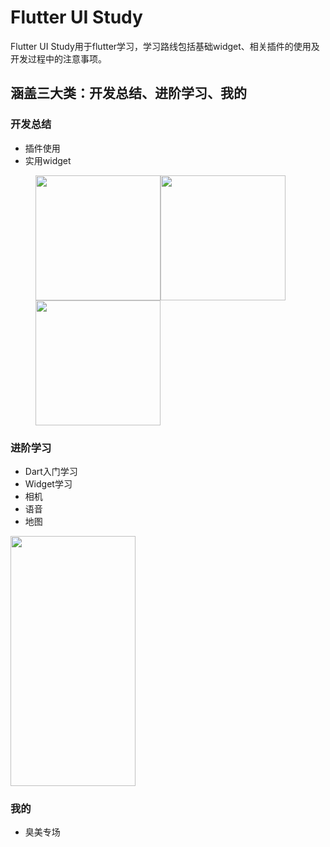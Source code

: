 # Flutter UI Study

Flutter UI Study用于flutter学习，学习路线包括基础widget、相关插件的使用及开发过程中的注意事项。

## 涵盖三大类：开发总结、进阶学习、我的

### 开发总结
- 插件使用
- 实用widget
<figure class="third">
  <img src="https://github.com/Asscre/FUS/blob/master/mdimage/engineeringservice.png?raw=true" width = "200" alt="" align=center /><img src="https://github.com/Asscre/FUS/blob/master/mdimage/waterripple.gif?raw=true" width = "200" alt="" align=center /><img src="https://github.com/Asscre/FUS/blob/master/mdimage/radar.gif?raw=true" width = "200" alt="" align=center />
</figure>



### 进阶学习
- Dart入门学习
- Widget学习
- 相机
- 语音
- 地图
<img src="https://github.com/Asscre/FUS/blob/master/mdimage/study.png?raw=true" width = "200" height = "400" alt="" align=center />

### 我的
- 臭美专场
